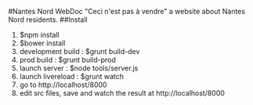 #Nantes Nord WebDoc
"Ceci n'est pas à vendre" a website about Nantes Nord residents.
##Install
1. $npm install
2. $bower install
3. development build : $grunt build-dev
3. prod build : $grunt build-prod
4. launch server : $node tools/server.js
5. launch livereload : $grunt watch
6. go to http://localhost/8000
7. edit src files, save and watch the result at http://localhost/8000